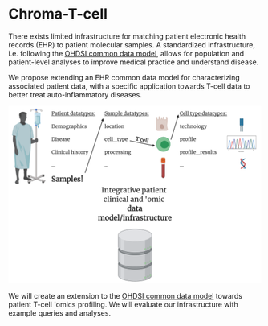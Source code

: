 # Chroma-T-cell

There exists limited infrastructure for matching patient electronic health records (EHR) to patient molecular samples. A standardized infrastructure, i.e. following the [OHDSI common data model](https://ohdsi.github.io/TheBookOfOhdsi/), allows for population and patient-level analyses to improve medical practice and understand disease. 

We propose extending an EHR common data model for characterizing associated patient data, with a specific application towards T-cell data to better treat auto-inflammatory diseases.

![](docs/imgs/chroma-t-cell_scheme.png)

We will create an extension to the [OHDSI common data model](https://ohdsi.github.io/TheBookOfOhdsi/) towards patient T-cell 'omics profiling. We will evaluate our infrastructure with example queries and analyses. 